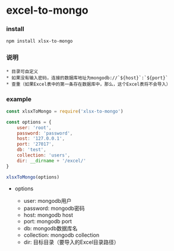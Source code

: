 # excel-to-mongo

### install
```bash
npm install xlsx-to-mongo
```

### 说明

    * 目录可自定义
    * 如果没有输入密码，连接的数据库地址为mongodb://`${host}`:`${port}`
    * 查重（如果Excel表中的第一条存在数据库中，那么，这个Excel表将不会导入）

### example

```javascript
const xlsxToMongo = require('xlsx-to-mongo')

const options = {
    user: 'root',
    password: 'password',
    host: '127.0.0.1',
    port: '27017',
    db: 'test',
    collection: 'users',
    dir: __dirname + '/excel/'
}

xlsxToMongo(options)
```

* options

    * user: mongodb用户
    * password: mongodb密码
    * host: mongodb host
    * port: mongodb port
    * db: mongodb数据库名
    * collection: mongodb collection
    * dir: 目标目录（要导入的Excel目录路径）
